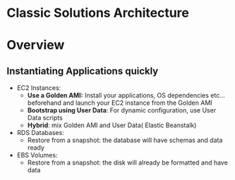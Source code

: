 # Classic Solutions Architecture
# Overview

## Instantiating Applications quickly

- EC2 Instances:
    - **Use a Golden AMI:** Install your applications, OS dependencies etc…beforehand and launch your EC2 instance from the Golden AMI
    - **Bootstrap using User Data**: For dynamic configuration, use User Data scripts
    - **Hybrid**: mix Golden AMI and User Data( Elastic Beanstalk)
- RDS Databases:
    - Restore from a snapshot: the database will have schemas and data ready
- EBS Volumes:
    - Restore from a snapshot: the disk will already be formatted and have data
